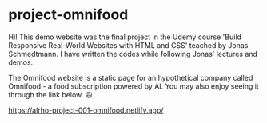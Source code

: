 # project-omnifood

Hi! This demo website was the final project in the Udemy course 'Build Responsive Real-World Websites with HTML and CSS' teached by Jonas Schmedtmann. I have written the codes while following Jonas' lectures and demos.

The Omnifood website is a static page for an hypothetical company called Omnifood - a food subscription powered by AI. You may also enjoy seeing it through the link below. 😃

https://alrho-project-001-omnifood.netlify.app/
